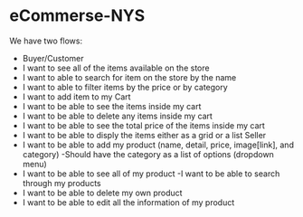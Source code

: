 # eCommerse-NYS
We have two flows:

- Buyer/Customer
- I want to see all of the items available on the store
- I want to able to search for item on the store by the name
- I want to able to filter items by the price or by category
- I want to add item to my Cart
- I want to be able to see the items inside my cart
- I want to be able to delete any items inside my cart
- I want to be able to see the total price of the items inside my cart
- I want to be able to disply the items either as a grid or a list
Seller
- I want to be able to add my product (name, detail, price, image[link], and category)
-Should have the category as a list of options (dropdown menu)
- I want to be able to see all of my product
-I want to be able to search through my products
- I want to be able to delete my own product
- I want to be able to edit all the information of my product
